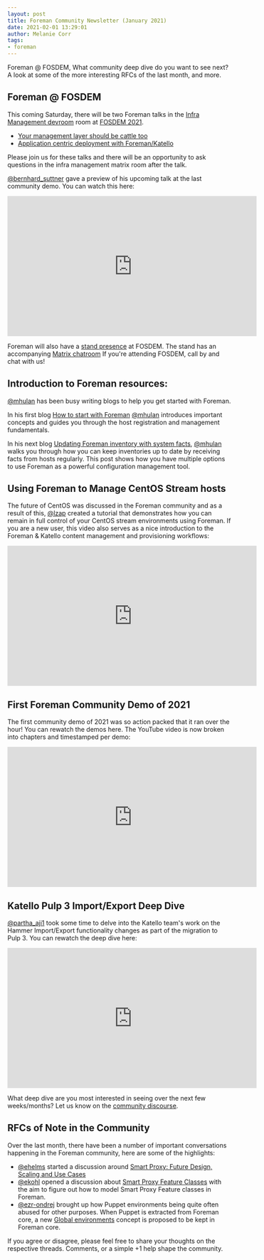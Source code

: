 ```yaml
---
layout: post
title: Foreman Community Newsletter (January 2021)
date: 2021-02-01 13:29:01
author: Melanie Corr
tags:
- foreman
---
```


Foreman @ FOSDEM, What community deep dive do you want to see next? A look at some of the more interesting RFCs of the last month, and more.  

<!--more-->

## Foreman @ FOSDEM

This coming Saturday, there will be two Foreman talks in the [Infra Management devroom](https://fosdem.org/2021/schedule/track/infra_management/) room at [FOSDEM 2021](https://fosdem.org).

* [Your management layer should be cattle too](https://fosdem.org/2021/schedule/event/yourmanagementlayershouldbecattletoo/)
* [Application centric deployment with Foreman/Katello](https://fosdem.org/2021/schedule/event/applicationcentricdeploymentwithforemankatello/)

Please join us for these talks and there will be an opportunity to ask questions in the infra management matrix room after the talk.

[@bernhard_suttner](https://community.theforeman.org/u/bernhard_suttner) gave a preview of his upcoming talk at the last community demo. You can watch this here:

<iframe width="560" height="315" src="https://www.youtube.com/embed/RS5bVWVyUKA?start=394" frameborder="0" allow="accelerometer; autoplay; clipboard-write; encrypted-media; gyroscope; picture-in-picture" allowfullscreen></iframe>

Foreman will also have a [stand presence](https://stands.fosdem.org) at FOSDEM. The stand has an accompanying [Matrix chatroom](https://matrix.to/#/#foreman-stand:fosdem.org?via=fosdem.org&via=matrix.org) If you're attending FOSDEM, call by and chat with us!

## Introduction to Foreman resources:

[@mhulan](https://community.theforeman.org/u/Marek_Hulan) has been busy writing blogs to help you get started with Foreman.

In his first blog [How to start with Foreman](https://theforeman.org/2020/12/how-to-start-with-foreman.html) [@mhulan](https://community.theforeman.org/u/Marek_Hulan) introduces important concepts and guides you through the host registration and management fundamentals.

In his next blog [Updating Foreman inventory with system facts](https://theforeman.org/2021/01/updating-foreman-inventory-with-system-facts.html), [@mhulan](https://community.theforeman.org/u/Marek_Hulan) walks you through how you can keep inventories up to date by receiving facts from hosts regularly. This post shows how you have multiple options to use Foreman as a powerful configuration management tool.

## Using Foreman to Manage CentOS Stream hosts

The future of CentOS was discussed in the Foreman community and as a result of this, [@lzap](https://community.theforeman.org/u/lzap/) created a tutorial that demonstrates how you can remain in full control of your CentOS stream environments using Foreman. If you are a new user, this video also serves as a nice introduction to the Foreman & Katello content management and provisioning workflows:

<iframe width="560" height="315" src="https://www.youtube.com/embed/XsCi9Jy2lGs" frameborder="0" allow="accelerometer; autoplay; clipboard-write; encrypted-media; gyroscope; picture-in-picture" allowfullscreen></iframe>

## First Foreman Community Demo of 2021

The first community demo of 2021 was so action packed that it ran over the hour! You can rewatch the demos here. The YouTube video is now broken into chapters and timestamped per demo:

<iframe width="560" height="315" src="https://www.youtube.com/embed/RS5bVWVyUKA" frameborder="0" allow="accelerometer; autoplay; clipboard-write; encrypted-media; gyroscope; picture-in-picture" allowfullscreen></iframe>

## Katello Pulp 3 Import/Export Deep Dive

[@partha_aji1](https://community.theforeman.org/u/partha_aji1) took some time to delve into the Katello team's work on the Hammer Import/Export functionality changes as part of the migration to Pulp 3. You can rewatch the deep dive here:

<iframe width="560" height="315" src="https://www.youtube.com/embed/LjU9O8JmTV4" frameborder="0" allow="accelerometer; autoplay; clipboard-write; encrypted-media; gyroscope; picture-in-picture" allowfullscreen></iframe>

What deep dive are you most interested in seeing over the next few weeks/months? Let us know on the [community discourse](https://community.theforeman.org/).

## RFCs of Note in the Community

Over the last month, there have been a number of important conversations happening in the Foreman community, here are some of the highlights:

* [@ehelms](https://community.theforeman.org/u/ehelms) started a discussion around [Smart Proxy: Future Design, Scaling and Use Cases](https://community.theforeman.org/t/smart-proxy-future-design-scaling-and-use-cases/21992)
* [@ekohl](https://community.theforeman.org/u/ekohl) opened a discussion about [Smart Proxy Feature Classes](https://community.theforeman.org/t/smart-proxy-feature-classes/21719) with the aim to figure out how to model Smart Proxy Feature classes in Foreman.
* [@ezr-ondrej](https://community.theforeman.org/u/ezr-ondrej) brought up how Puppet environments being quite often abused for other purposes. When Puppet is extracted from Foreman core, a new [Global environments](https://community.theforeman.org/t/global-environments/22057) concept is proposed to be kept in Foreman core.

If you agree or disagree, please feel free to share your thoughts on the respective threads. Comments, or a simple +1 help shape the community.
